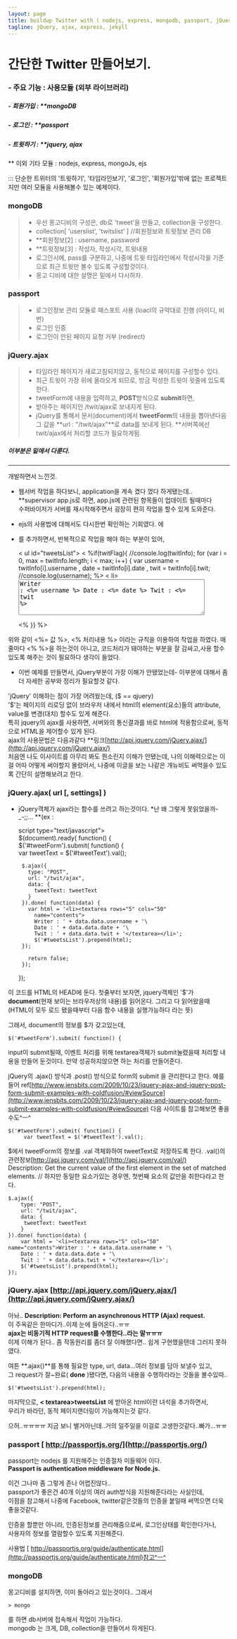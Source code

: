 ```yaml
---
layout: page
title: buildup Twitter with ( nodejs, express, mongodb, passport, jQuery )
tagline: jQuery, ajax, express, jekyll
---
```


# 간단한 Twitter 만들어보기.  

### - 주요 기능 : 사용모듈 (외부 라이브러리)  

#####  - 회원가입 : **mongoDB   
#####  - 로그인 : **passport  
#####  - 트윗하기 : **jquery, ajax  
** 이외 기타 모듈 : nodejs, express, mongoJs, ejs  

::: 단순한 트위터의 '트윗하기', '타임라인보기', '로그인', '회원가입'밖에 없는 프로젝트지만 여러 모듈을 사용해볼수 있는 예제이다.


### mongoDB
> - 우선 몽고디비의 구성은, db로 'tweet'을 만들고, collection을 구성한다.
> - collection[ 'userslist', 'twitslist' ] //회원정보와 트윗정보 관리 DB
> - **회원정보[2] : username, password
> - **트윗정보[3] : 작성자, 작성시각, 트윗내용
> - 로그인시에, pass를 구분하고,  나중에 트윗 타임라인에서 작성시각을 기준으로 최근 트윗만 볼수 있도록 구성할것이다.
> - 몽고 디비에 대한 설명은 밑에서 다시하자.


### passport
> - 로그인정보 관리 모듈로 패스포트 사용 (loacl의 규약대로 진행 (아이디, 비번)
> - 로그인 인증
> - 로그인이 안된 페이지 요청 거부 (redirect)


### jQuery.ajax
> - 타임라인 페이지가 새로고침되지않고, 동적으로 페이지를 구성할수 있다.
> - 최근 트윗이 가장 위에 올라오게 되므로, 방금 작성한 트윗이 윗줄에 있도록한다.
> - tweetForm에 내용을 입력하고, **POST**방식으로 **submit**하면,  
> - 받아주는 페이지인 /twit/ajax로 보내지게 된다.
> - jQuery를 통해서 문서(document)에서  **tweetForm**의 내용을 뽑아낸다음  
그 값을 **url : "/twit/ajax"**로  data를 보내게 된다. 
 **서버쪽에선 twit/ajax에서 처리할 코드가 필요하게됨.
 ##### 이부분은 밑에서 다룬다.


 - - -
개발하면서 느낀것.
 - 웹서버 작업을 하다보니, application을 계속 켰다 껐다 하게됐는데..
 **supervisor app.js로 하면, app.js에 관련된 항목들이 업데이트 될때마다  
 수퍼바이저가 서버를 재시작해주면서 굉장히 편히 작업을 할수 있게 도와준다.  

 - ejs의 사용법에 대해서도 다시한번 확인하는 기회였다.
<list>에 <li>를 추가하면서, 반복적으로 작업을 해야 하는 부분이 있어, 

	< ul id="tweetsList">
	      < %if(twitFlag){ 
		//console.log(twitInfo);
		for (var i = 0, max = twitInfo.length; i < max; i++) {
		  var username = twitInfo[i].username
		  , date = twitInfo[i].date
		  , twit = twitInfo[i].twit;
		  //console.log(username);
		%>
		< li>
		  <textarea rows="5" cols="50" name="contents"  >Writer : <%= username %>
		  	Date : <%= date %>
		  	Twit : <%= twit %>
		 	 </textarea>
		</li>
		<% }} %>
	   </ul>

  
위와 같이 <%= 값 %>, <% 처리내용 %> 이라는 규칙을 이용하여 작업을 하였다.
매 줄마다 <% %>을 하는것이 아니고, 코드처리가 돼야하는 부분을 잘 감싸고,사용 할수 있도록 해주는 것이 필요하다 생각이 들었다.    



 - 이번 예제를 만들면서,  jQuery부분이 가장 이해가 안됐었는데- 이부분에 대해서 좀더 자세한 공부와 정리가 필요할것 같다.  

'jQuery' 이해하는 점이 가장 어려웠는데, ($ == qjuery)  
'$'는 페이지의 리로딩 없이 브라우저 내에서 html의 element(요소)들의 attribute, value를 변경(대치) 할수도 있게 해준다.  
특히  jquery의 ajax를 사용하면, 서버와의 통신결과를 바로 html에 적용함으로써, 동적으로 HTML을 제어할수 있게 된다.  
ajax의 사용문법은 다음과같다
**링크[http://api.jquery.com/jQuery.ajax/](http://api.jquery.com/jQuery.ajax/)  
처음엔 나도 이사이트를 아무리 봐도 뭔소린지 이해가 안됐는데,
나의 이해력으로는 이걸 어따 어떻게 써야할지 몰랐어서, 나중에 이글을 보는 나같은 개뉴비도 써먹을수 있도록 간단히 설명해보려고 한다.  


### jQuery.ajax( url [, settings] )
 * jQuery객체가 ajax라는 함수를 쓰려고 하는것이다. *난 왜 그렇게 못읽었을까-_-;;...
**(ex : 


	script type="text/javascript">  
	  $(document).ready( function() {  
	    $('#tweetForm').submit( function() {  
	      var tweetText = $('#tweetText').val();  
	
		$.ajax({
		  type: "POST",
		  url: "/twit/ajax",
		  data: {
		    tweetText: tweetText
		  }
		}).done( function(data) {
		  var html = '<li><textarea rows="5" cols="50" 
		    name="contents">
		    Writer : ' + data.data.username + '\
		    Date : ' + data.data.date + '\
		    Twit : ' + data.data.twit + '</textarea></li>';
		    $('#tweetsList').prepend(html);
		});

	      return false;
	    });

	  });
	</script>

이 코드를 HTML의 HEAD에 둔다.
첫줄부터 보자면, jquery객체인 '$'가 **document**(현재 보이는 브라우저상의 내용)를 읽어온다. 그리고 다 읽어왔을때 (HTML이 모두 로드 됐을때부터 다음 함수 내용을 실행가능하다 라는 뜻)

그래서, document의 정보를 $가 갖고있는데,  


	$('#tweetForm').submit( function() {  
	
	
input이 submit될때, 이벤트 처리를 위해 textarea객체가 submit눌렸을때 처리할 내용을 만들어 둔것이다. 만약 성공하지않으면 하는 처리를 만들어준다.

jQuery의 .ajax() 방식과 .post() 방식으로 form의 submit 을 관리한다고 한다.
예를들어 ref[http://www.jensbits.com/2009/10/23/jquery-ajax-and-jquery-post-form-submit-examples-with-coldfusion/#viewSource](http://www.jensbits.com/2009/10/23/jquery-ajax-and-jquery-post-form-submit-examples-with-coldfusion/#viewSource) 다음 사이트를 참고해보면 좋을수도^ㅡ^


	$('#tweetForm').submit( function() {  
      	 var tweetText = $('#tweetText').val();  


$에서 tweetForm의 정보를 .val 객체화하여 tweetText로 저장하도록 한다.
 .val()의 관련정보[http://api.jquery.com/val/](http://api.jquery.com/val/)   
 Description: Get the current value of the first element in the set of matched elements. 
 // 하지만 동일한 요소가있는 경우엔, 첫번째 요소의 값만을 취한다라고 한다.



	$.ajax({
		type: "POST",
		url: "/twit/ajax",
		data: {
		 tweetText: tweetText
		}
	}).done( function(data) {
		var html = '<li><textarea rows="5" cols="50" 		 	name="contents">Writer : ' + data.data.username + '\
		Date : ' + data.data.date + '\
		Twit : ' + data.data.twit + '</textarea></li>';
		$('#tweetsList').prepend(html);
	});


### jQuery.ajax  [http://api.jquery.com/jQuery.ajax/](http://api.jquery.com/jQuery.ajax/)

아놔.. **Description: Perform an asynchronous HTTP (Ajax) request.**  
이 주옥같은 한마디가..이제 눈에 들어온다..ㅠㅠ  
**ajax는 비동기적 HTTP request를 수행한다..라는 말ㅠㅠㅠ**   
이제 이해가 된다.. 좀 작동원리를 좀더 잘 이해했다면.. 쉽게 구현했을탠데 그러지 못하였다.    

여튼 **.ajax()**를 통해 필요한 type, url, data...여러 정보를 담아 보낼수 있고,  
그 request가 잘~완료( **done** )됐다면, 다음의 내용을 수행하라라는 것들을 볼수있따..    
	

	$('#tweetsList').prepend(html);

마지막으로, **< textarea>tweetsList** 에 받아온 html이란 녀석을 추가하면서,   
우리가 바라던, 동적 페이지랜더링이 가능해지는것 같다.  

으허..ㅠㅠㅠㅠ 지금 보니 별거아닌데..거의 일주일을 이걸로 고생한것같다..빠가...ㅠㅠ




  
### passport  [ http://passportjs.org/](http://passportjs.org/)  

 passport는 nodejs 를 지원해주는 인증절차 미들웨어 이다.  
 **Passport is authentication middleware for Node.js.**

이건 그나마 좀 그렇게 존나 어렵진않다..  
passport가 좋은건 40개 이상의 여러 auth방식을 지원해준다라는 사실인데,  
이점을 참고해서 나중에 Facebook, twitter같은것들의 인증을 붙일때 써먹으면 더욱 좋을것같다.    

인증을 할뿐만 아니라, 인증된정보를 관리해줌으로써, 로그인상태를 확인한다거나,  
사용자의 정보를 열람할수 있도록 지원해준다.   

사용법 [ http://passportjs.org/guide/authenticate.html](http://passportjs.org/guide/authenticate.html)참고^ㅡ^




### mongoDB
몽고디비를 설치하면, 이미 돌아라고 있는것이다..
그래서

	> mongo 

를 하면 db서버에 접속해서 작업이 가능하다.  
mongodb 는 크게, DB, collection을 만들어서 하게된다.
